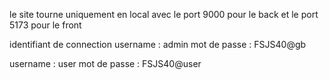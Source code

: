 le site tourne uniquement en local avec le port 9000 pour le back et le port 5173 pour le front

identifiant de connection
username : admin
mot de passe : FSJS40@gb

username : user
mot de passe : FSJS40@user
